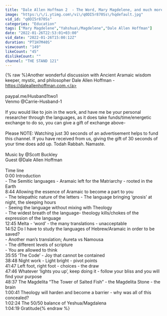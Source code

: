 ```yaml
---
title: "Dale Allen Hoffman 2  - The Word, Mary Magdelene, and much more!"
image: "https:\/\/i.ytimg.com\/vi\/q0DI5r870Ss\/hqdefault.jpg"
vid_id: "q0DI5r870Ss"
categories: "Education"
tags: ["Mary Magdelene","Yahshua\/Magdelene","Dale Allen Hoffman"]
date: "2022-01-26T22:53:01+03:00"
vid_date: "2022-01-26T15:00:12Z"
duration: "PT1H7M40S"
viewcount: "149"
likeCount: "45"
dislikeCount: ""
channel: "THE STAND 121"
---
```

{% raw %}Another wonderful discussion with Ancient Aramaic wisdom keeper, mystic, and philosopher Dale Allen Hoffman -  <a rel="nofollow" target="blank" href="https://daleallenhoffman.com.">https://daleallenhoffman.com.</a><br /><br />paypal.me/Husband1two1 <br />Venmo @Carrie-Husband-1<br /><br />If you would like to join in the work, and have me be your personal researcher through the languages, as it does take funds/time/energetic exchange to do so, you can give a gift of exchange above-<br /><br />Please NOTE:  Watching just 30 seconds of an advertisement helps to fund this channel.  If you have received from us, giving the gift of 30 seconds of your time does add up.  Todah Rabbah.  Namaste.<br /><br />Music by @Scott Buckley <br />Guest @Dale Allen Hoffman  <br /><br />Time line<br />0:00 Introduction<br />- The Semitic languages - Aramaic left for the Matriarchy - rooted in the Earth<br />8:44  Allowing the essence of Aramaic to become a part to you<br />- The telepathic nature of the letters - The language bringing ‘gnosis’ at night, the sleeping hours<br />- Seeing the language without mixing with Theology<br />- The widest breath of the language- theology kills/chokes of the expression of the language<br />12:45  Melta - ‘word’ - the many translations  - unacceptable<br />14:52 Do I have to study the languages of Hebrew/Aramaic in order to be saved?<br />- Another man’s translation; Aureta vs Namousa<br />- The different levels of scripture<br />- You are allowed to think<br />35:55  ‘The Code’ - Joy that cannot be contained<br />38:48  Night work - Light bright - pivot points<br />41:47  Left foot, right foot - choices - the draw<br />47:46 Whatever ‘lights you up’, keep doing it - follow your bliss and you will find your purpose<br />48:37  The Magdelita “The Tower of Salted Fish” - the Magdelita Stone - the brain<br />1:00:41 Theology will harden and become a barrier - why was all of this concealed?<br />1:02:24 The 50/50 balance of Yeshua/Magdalena<br />1:04:19  Gratitude{% endraw %}
